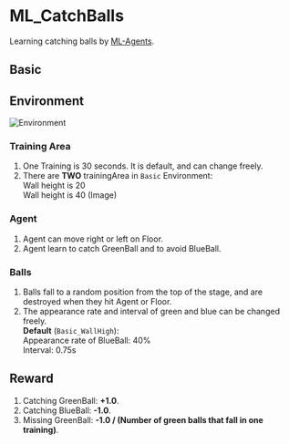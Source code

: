 # ML_CatchBalls
Learning catching balls by [ML-Agents](https://github.com/Unity-Technologies/ml-agents).

## **Basic**
## Environment
![Environment](https://user-images.githubusercontent.com/79734873/132329233-3cc79605-9425-455d-99ef-589f8e3de0b4.png)
### Training Area
1. One Training is 30 seconds. It is default, and can change freely.
2. There are **TWO** trainingArea in `Basic` Environment:  
    Wall height is 20  
    Wall height is 40 (Image)
### Agent
1. Agent can move right or left on Floor.
2. Agent learn to catch GreenBall and to avoid BlueBall.

### Balls
1. Balls fall to a random position from the top of the stage, and are destroyed when they hit Agent or Floor.
2. The appearance rate and interval of green and blue can be changed freely.  
**Default** (`Basic_WallHigh`):  
    Appearance rate of BlueBall: 40%  
    Interval: 0.75s

## Reward
1. Catching GreenBall: **+1.0**.
2. Catching BlueBall: **-1.0**.
3. Missing GreenBall: **-1.0 / (Number of green balls that fall in one training)**.
